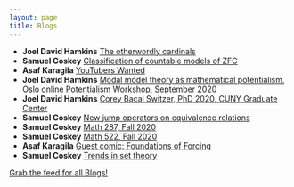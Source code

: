 ```yaml
---
layout: page
title: Blogs
---
```


* **Joel David Hamkins** [The otherwordly cardinals](http://jdh.hamkins.org/otherwordly-cardinals/)
* **Samuel Coskey** [Classification of countable models of ZFC](https://scoskey.org/presentation/classificaation-of-countable-models-of-zfc/)
* **Asaf Karagila** [YouTubers Wanted](http://karagila.org/2020/youtubers-wanted/)
* **Joel David Hamkins** [Modal model theory as mathematical potentialism, Oslo online Potentialism Workshop, September 2020](http://jdh.hamkins.org/modal-model-theory-as-mathematical-potentialism-oslo-potentialism-workshop-september-2020/)
* **Joel David Hamkins** [Corey Bacal Switzer, PhD 2020, CUNY Graduate Center](http://jdh.hamkins.org/corey-bacal-switzer-phd-2020/)
* **Samuel Coskey** [New jump operators on equivalence relations](https://scoskey.org/bernoulli)
* **Samuel Coskey** [Math 287, Fall 2020](https://scoskey.org/course/1920f-287/)
* **Samuel Coskey** [Math 522, Fall 2020](https://scoskey.org/course/1920f-522/)
* **Asaf Karagila** [Guest comic: Foundations of Forcing](http://karagila.org/2020/ways-to-do-forcing/)
* **Samuel Coskey** [Trends in set theory](https://scoskey.org/trends)

[Grab the feed for all Blogs!](Blogs.xml)
